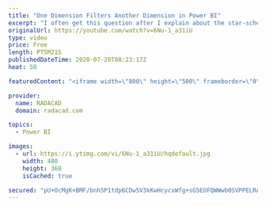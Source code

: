 ```yaml
---
title: "One Dimension Filters Another Dimension in Power BI"
excerpt: "I often get this question after I explain about the star-schema. The question is that both my dimensions are filtering my fact table values, but how can I get one dimension filtering another dimension? for example, how can I get only the list of products that have been purchased by this customer? In"
originalUrl: https://youtube.com/watch?v=6Nu-1_a31iU
type: video
price: Free
length: PT5M21S
publishedDateTime: 2020-07-20T08:23:17Z
heat: 50

featuredContent: "<iframe width=\"800\" height=\"500\" frameborder=\"0\" src=\"https://www.youtube.com/embed/6Nu-1_a31iU\" allow=\"accelerometer; autoplay; encrypted-media; gyroscope; picture-in-picture\" allowfullscreen></iframe>"

provider:
  name: RADACAD
  domain: radacad.com

topics:
  - Power BI

images:
  - url: https://i.ytimg.com/vi/6Nu-1_a31iU/hqdefault.jpg
    width: 480
    height: 360
    isCached: true

secured: "pU+OcMgK+BMF/bnh5P1tdp6CDw5V3kKwHcycxWfg+sG5EOFQWWwb0SVPPELRAgwU4KQZ7biYiWGbFOg1XlnLsnpY6Vi3yKSqU6PRCk/fokSjSUnYF6YQ0cDWmgYI1Wn8FKfhAnaVPlraYIIL7iwOOhJsCWQSNqTpq/+AKEc+2O1RXHCpVaXRn4APU6ocQZi2EzCE7ZMy03s/OzWZZCE1PEex0frzGTzbS5SyT6C9xbWr2uAMsAK4iOLSQedLWqN57g6BpqkyJAJKPjDJko+vhPFfJrIizgBUUjwXPTF8jTq/6GorUSvQ3WZEYMwnGVSWKO6bxsIb7R11y7x/lGQhQ81gzoVcoQcnA/AEtGF8BpSPPO3qEIuf3STfOgiOdOO1kzPR3pDssNOd7X6aCpmfjLm5hWABzdjqBFUmJSL/gfg=;tapuHxsrKJc4mmO1c+7jcA=="
---
```



